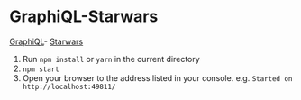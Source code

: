 GraphiQL-Starwars
========================
[GraphiQL](https://github.com/graphql/graphiql)-
[Starwars](https://github.com/graphql/graphql-js/tree/master/src/__tests__)

1. Run `npm install` or `yarn` in the current directory
1. `npm start`
1. Open your browser to the address listed in your console. e.g. `Started on http://localhost:49811/`
